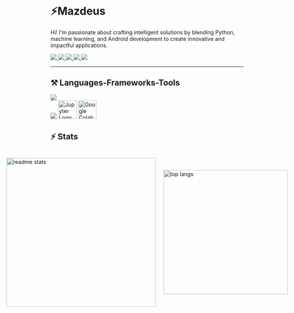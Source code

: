 # ⚡Mazdeus

Hi! I'm passionate about crafting intelligent solutions by blending Python, machine learning, and Android development to create innovative and impactful applications.

<a href="mailto:fadhilcr1@gmail.com">
  <img src="https://img.shields.io/badge/Gmail-333333?style=for-the-badge&logo=gmail&logoColor=red" />
</a>
<a href="https://www.linkedin.com/in/mazdeus" target="_blank">
  <img src="https://img.shields.io/badge/LinkedIn-0077B5?style=for-the-badge&logo=linkedin&logoColor=white" />
</a>
<a href="https://mazdeus-portfolio.com" target="_blank">
   <img src="https://img.shields.io/badge/Portfolio-FF5722?style=for-the-badge&logo=todoist&logoColor=white" />
</a>
<a href="https://www.instagram.com/amadeus_af/" target="_blank">
  <img src="https://img.shields.io/badge/Instagram-E4405F?style=for-the-badge&logo=instagram&logoColor=white" />
</a>
<a href="https://www.youtube.com/@Madeus-i4d" target="_blank">
  <img src="https://img.shields.io/badge/YouTube-FF0000?style=for-the-badge&logo=youtube&logoColor=white" />
</a>

---

<h2 align="letf">⚒️ Languages-Frameworks-Tools</h2>
<div align="left">
    <img src="https://skillicons.dev/icons?i=vscode,c,html,css,javascript,java,idea,github,git" /><br>
    <img src="https://skillicons.dev/icons?i=figma,dart,flutter,python,postgresql" />
    <img src="https://upload.wikimedia.org/wikipedia/commons/3/38/Jupyter_logo.svg" alt="Jupyter Logo" width="48" height="48" />
    <img src="https://upload.wikimedia.org/wikipedia/commons/d/d0/Google_Colaboratory_SVG_Logo.svg" alt="Google Colab Logo" width="48" height="48" /><br>
</div>

<h2 align="left">⚡ Stats</h2>
<br>
<div align="left" style="display: flex; justify-content: center; align-items: center; gap: 20px;">
  <img width=390 src="https://github-readme-stats.vercel.app/api?username=mazdeus&include_all_commits=false&count_private=false&show_icons=true&theme=react&rank_icon=github&border_radius=10" alt="readme stats" />
  <img width=325 src="https://github-readme-stats.vercel.app/api/top-langs/?username=mazdeus&hide=HTML&langs_count=8&layout=compact&theme=react&border_radius=10&size_weight=0.5&count_weight=0.5&exclude_repo=github-readme-stats" alt="top langs" />
</div>
